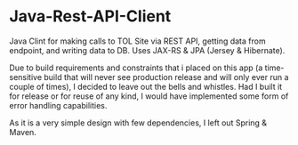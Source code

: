 # Java-Rest-API-Client
Java Clint for making calls to TOL Site via REST API, getting data from endpoint, and writing data to DB. Uses JAX-RS &amp; JPA (Jersey &amp; Hibernate).

Due to build requirements and constraints that i placed on this app (a time-sensitive build that will never see production release and will only ever run a couple of times), I decided to leave out the bells and whistles. Had I built it for release or for reuse of any kind, I would have implemented some form of error handling capabilities. 

As it is a very simple design with few dependencies, I left out Spring & Maven.

